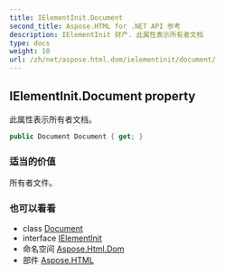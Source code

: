 ```yaml
---
title: IElementInit.Document
second_title: Aspose.HTML for .NET API 参考
description: IElementInit 财产. 此属性表示所有者文档
type: docs
weight: 10
url: /zh/net/aspose.html.dom/ielementinit/document/
---
```

## IElementInit.Document property

此属性表示所有者文档。

```csharp
public Document Document { get; }
```

### 适当的价值

所有者文件。

### 也可以看看

* class [Document](../../document/)
* interface [IElementInit](../)
* 命名空间 [Aspose.Html.Dom](../../ielementinit/)
* 部件 [Aspose.HTML](../../../)


